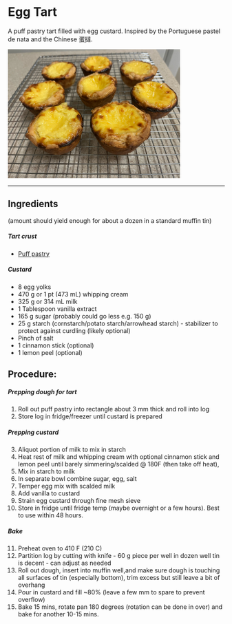 # Egg Tart

A puff pastry tart filled with egg custard. Inspired by the Portuguese pastel de nata and the Chinese 蛋撻.

<p align="left">
  <img width="400"  src="https://github.com/tobielee/recipes/blob/main/images/eggtart.jpg">
</p>

---

## Ingredients 
(amount should yield enough for about a dozen in a standard muffin tin)

##### Tart crust
* [Puff pastry](../auxiliary/puffpastry.md)

##### Custard
* 8 egg yolks
* 470 g or 1 pt (473 mL) whipping cream
* 325 g or 314 mL milk
* 1 Tablespoon vanilla extract
* 165 g sugar (probably could go less e.g. 150 g)
* 25 g starch (cornstarch/potato starch/arrowhead starch) - stabilizer to protect against curdling (likely optional)
* Pinch of salt
* 1 cinnamon stick (optional)
* 1 lemon peel (optional)

## Procedure:

##### Prepping dough for tart
1. Roll out puff pastry  into rectangle about 3 mm thick and roll into log
2. Store log in fridge/freezer until custard is prepared 

##### Prepping custard
3. Aliquot portion of milk to mix in starch
4. Heat rest of milk and whipping cream with optional cinnamon stick and lemon peel until barely simmering/scalded @ 180F (then take off heat),
5. Mix in starch to milk
6. In separate bowl combine sugar, egg, salt
7. Temper egg mix with scalded milk 
8. Add vanilla to custard
9. Strain egg custard through fine mesh sieve 
10. Store in fridge until fridge temp (maybe overnight or a few hours). Best to use within 48 hours. 

##### Bake
11. Preheat oven to 410 F (210 C)
12. Partition log by cutting with knife - 60 g piece per well in dozen well tin is decent - can adjust as needed
13. Roll out dough, insert into muffin well,and make sure dough is touching all surfaces of tin (especially bottom), trim excess but still leave a bit of overhang
14. Pour in custard and fill ~80% (leave a few mm to spare to prevent overflow)
15. Bake 15 mins, rotate pan 180 degrees (rotation can be done in over) and bake for another 10-15 mins.

 
